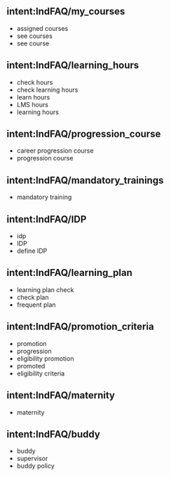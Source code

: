 ## intent:lndFAQ/my_courses
- assigned courses
- see courses
- see course

## intent:lndFAQ/learning_hours
- check hours
- check learning hours
- learn hours
- LMS hours
- learning hours

## intent:lndFAQ/progression_course
- career progression course
- progression course

## intent:lndFAQ/mandatory_trainings
- mandatory training

## intent:lndFAQ/IDP
- idp
- IDP
- define IDP

## intent:lndFAQ/learning_plan
- learning plan check
- check plan
- frequent plan

## intent:lndFAQ/promotion_criteria
- promotion
- progression
- eligibility promotion
- promoted
- eligibility criteria

## intent:lndFAQ/maternity
- maternity

## intent:lndFAQ/buddy
- buddy
- supervisor
- buddy policy
